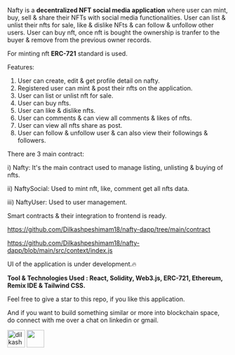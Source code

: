 
Nafty is a **decentralized NFT social media application** where user can mint, buy, sell & share their NFTs with social media functionalities. User can list & unlist their nfts for sale, like & dislike NFts & can follow & unfollow other users. User can buy nft, once nft is bought the ownership is tranfer to the buyer & remove from the previous owner records.

For minting nft **ERC-721** standard is used.

Features:

1) User can create, edit & get profile detail on nafty.
2) Registered user can mint & post their nfts on the application.
3) User can list or unlist nft for sale.
4) User can buy nfts.
5) User can like & dislike nfts.
6) User can comments & can view all comments & likes of nfts.
7) User can view all nfts share as post.
8) User can follow & unfollow user & can also view their followings & followers.

There are 3 main contract:

i) Nafty: It's the main contract used to manage listing, unlisting & buying of nfts.

ii) NaftySocial: Used to mint nft, like, comment get all nfts data.

iii) NaftyUser: Used to user management.

Smart contracts & their integration to frontend is ready.

https://github.com/Dilkashpeshimam18/nafty-dapp/tree/main/contract

https://github.com/Dilkashpeshimam18/nafty-dapp/blob/main/src/context/index.js

UI of the application is under development.🔥

**Tool & Technologies Used :  React, Solidity, Web3.js, ERC-721, Ethereum, Remix IDE & Tailwind CSS.**

Feel free to give a star to this repo, if you like this application.

And if you want to build something similar or more into blockchain space, do connect with me over a chat on linkedin or gmail.

<a href="https://linkedin.com/in/dilkash-peshimam-80730b1a8" target="blank"><img align="center" src="https://cdn-icons-png.flaticon.com/512/174/174857.png" alt="dilkash-peshimam-80730b1a8" height="40" width="40" /></a>
<a href="mailto:dilkashpeshimam@gmail.com" target="blank"><img align="center" src="https://img.icons8.com/?size=100&id=P7UIlhbpWzZm&format=png&color=000000"  height="40" width="40" /></a>


